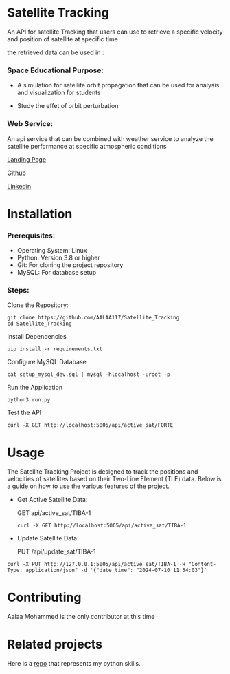 # Satellite Tracking
An API for satellite Tracking that users can use to retrieve a specific velocity and position of satellite at specific time

the retrieved data can be used in :
### Space Educational Purpose:
- A simulation for satellite orbit propagation that can be used for analysis and visualization for students

- Study the effet of orbit perturbation

### Web Service:
An api service that can be combined with weather service to analyze the satellite performance at specific atmospheric conditions

[Landing Page](https://aalaa117.github.io/sat_tracking/)

[Github](https://github.com/AALAA117/Satellite_Tracking)

[Linkedin](https://www.linkedin.com/in/aalaa-mohammed-927a99281/)

# Installation

### Prerequisites:

- Operating System: Linux
- Python: Version 3.8 or higher
- Git: For cloning the project repository
- MySQL: For database setup

### Steps:
Clone the Repository:
```
git clone https://github.com/AALAA117/Satellite_Tracking
cd Satellite_Tracking
```
Install Dependencies
```
pip install -r requirements.txt
```
Configure MySQL Database
```
cat setup_mysql_dev.sql | mysql -hlocalhost -uroot -p
```
Run the Application
```
python3 run.py
```
Test the API
```
curl -X GET http://localhost:5005/api/active_sat/FORTE
```
# Usage
The Satellite Tracking Project is designed to track the positions and velocities of satellites based on their Two-Line Element (TLE) data. Below is a guide on how to use the various features of the project.

- Get Active Satellite Data:
  
  GET api/active_sat/TIBA-1
  ```
  curl -X GET http://localhost:5005/api/active_sat/TIBA-1
  ```
- Update Satellite Data:
  
  PUT /api/update_sat/TIBA-1
```
curl -X PUT http://127.0.0.1:5005/api/active_sat/TIBA-1 -H "Content-Type: application/json" -d '{"date_time": "2024-07-10 11:54:03"}'
```
# Contributing

Aalaa Mohammed is the only contributor at this time

# Related projects
Here is a [repo](https://github.com/AALAA117/alx-higher_level_programming) that represents my python skills.
